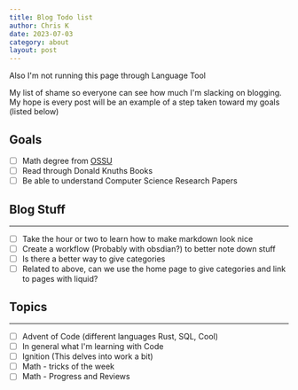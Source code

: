 ```yaml
---
title: Blog Todo list
author: Chris K
date: 2023-07-03
category: about
layout: post
---
```


Also I'm not running this page through Language Tool

My list of shame so everyone can see how much I'm slacking on blogging.
My hope is every post will be an example of a step taken toward my goals (listed below)

## Goals
- [ ]  Math degree from [OSSU](https://github.com/ossu/math)
- [ ]  Read through Donald Knuths Books
- [ ]  Be able to understand Computer Science Research Papers

## Blog Stuff
-----
- [ ]  Take the hour or two to learn how to make markdown look nice
- [ ]  Create a workflow (Probably with obsdian?) to better note down stuff
- [ ]  Is there a better way to give categories
- [ ]  Related to above, can we use the home page to give categories and link to pages with liquid?

## Topics
-----
- [ ]  Advent of Code (different languages Rust, SQL, Cool)
- [ ]  In general what I'm learning with Code
- [ ]  Ignition (This delves into work a bit)
- [ ]  Math - tricks of the week
- [ ]  Math - Progress and Reviews